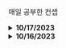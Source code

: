 매일 공부한 컨셉

<details>
 <summary><b>10/17/2023</b></summary>

- Javascript Deep Dive 
    - 변수 
        - 선언, 초기화, 할당, 호이스팅, TDZ, let, const, var, 함수 선언식, 함수 표현식. 
    - 변수 타입
        - 원시 타입(Number,String,Boolean,Undefined,Null,Symbol,Template)
         - 객체타입
         - 동적타입 
         - 타입의 필요성
</details>

<details>
 <summary><b>10/16/2023</b></summary>

- Browser 동작 원리

  - User Interface
  - Browser Engine
  - Rendering Engine (Webkit, gekko, blink)
  - Network
  - Javascript Runtime(V8)
  - UI Backend
  - Data Persistence
  - Critical Rendering Path
  - DOM
  - CSSOM
  - Render Tree
  - Reflow
  - Paint

- React Router

  - CreateBrowserRouter
  - Router Provider
  - useParams
  - Outlet
  - navigate

- Networking - IP - TCP/IP - UDP - PORT - DNS
</details>
